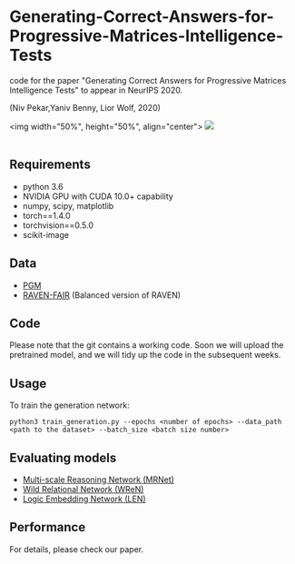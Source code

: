 # Generating-Correct-Answers-for-Progressive-Matrices-Intelligence-Tests
code for the paper "Generating Correct Answers for Progressive Matrices Intelligence Tests" to appear in NeurIPS 2020. 

(Niv Pekar,Yaniv Benny, Lior Wolf, 2020)


<img width="50%", height="50%", align="center">
   <img src="https://github.com/nivPekar/Generating-Correct-Answers-for-Progressive-Matrices-Intelligence-Tests/tree/main/images/intro.png"><br><br>
</div>


## Requirements
* python 3.6
* NVIDIA GPU with CUDA 10.0+ capability
* numpy, scipy, matplotlib
* torch==1.4.0
* torchvision==0.5.0
* scikit-image


## Data
* [PGM](https://github.com/deepmind/abstract-reasoning-matrices)
* [RAVEN-FAIR](https://github.com/yanivbenny/RAVEN_FAIR) (Balanced version of RAVEN)


## Code
Please note that the git contains a working code. Soon we will upload the pretrained model, and we will tidy up the code in the subsequent weeks.

## Usage
To train the generation network:
```
python3 train_generation.py --epochs <number of epochs> --data_path <path to the dataset> --batch_size <batch size number>
```


## Evaluating models
* [Multi-scale Reasoning Network (MRNet)](https://github.com/yanivbenny/MRNet)
* [Wild Relational Network (WReN)](https://github.com/Fen9/WReN)
* [Logic Embedding Network (LEN)](https://github.com/zkcys001/distracting_feature)

## Performance
For details, please check our paper. 
